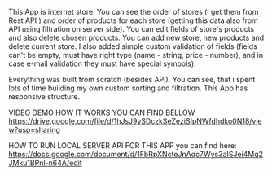 This App is internet store. You can see the order of stores (i get them from Rest API ) and order of products for each store (getting this data also from API using filtration on server side). You can edit fields of store's products and also delete chosen products. You can add new store, new products and delete current store.
I also added simple custom validation of fields (fields can't be empty, must have right type (name - string, price - number), and in case e-mail validation they must have special symbols).

Everything was built from scratch (besides API). You can see, that i spent lots of time building my own custom sorting and filtration. This App has responsive structure.

VIDEO DEMO HOW IT WORKS YOU CAN FIND BELLOW
https://drive.google.com/file/d/1hJsJ9ySDczkSeZeziSIpNWfdhdko0N18/view?usp=sharing

HOW TO RUN LOCAL SERVER API FOR THIS APP you can find here:
https://docs.google.com/document/d/1FbRpXNcteJnAqc7Wys3aISJei4Mq2JMku1BPnl-n64A/edit
